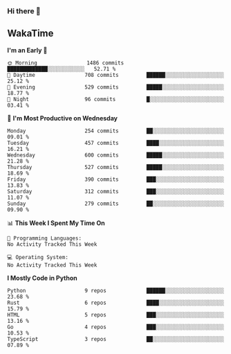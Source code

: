 ### Hi there 👋


## WakaTime
<!--START_SECTION:waka-->
**I'm an Early 🐤** 

```text
🌞 Morning                1486 commits        █████████████░░░░░░░░░░░░   52.71 % 
🌆 Daytime                708 commits         ██████░░░░░░░░░░░░░░░░░░░   25.12 % 
🌃 Evening                529 commits         █████░░░░░░░░░░░░░░░░░░░░   18.77 % 
🌙 Night                  96 commits          █░░░░░░░░░░░░░░░░░░░░░░░░   03.41 % 
```
📅 **I'm Most Productive on Wednesday** 

```text
Monday                   254 commits         ██░░░░░░░░░░░░░░░░░░░░░░░   09.01 % 
Tuesday                  457 commits         ████░░░░░░░░░░░░░░░░░░░░░   16.21 % 
Wednesday                600 commits         █████░░░░░░░░░░░░░░░░░░░░   21.28 % 
Thursday                 527 commits         █████░░░░░░░░░░░░░░░░░░░░   18.69 % 
Friday                   390 commits         ███░░░░░░░░░░░░░░░░░░░░░░   13.83 % 
Saturday                 312 commits         ███░░░░░░░░░░░░░░░░░░░░░░   11.07 % 
Sunday                   279 commits         ██░░░░░░░░░░░░░░░░░░░░░░░   09.90 % 
```


📊 **This Week I Spent My Time On** 

```text
💬 Programming Languages: 
No Activity Tracked This Week

💻 Operating System: 
No Activity Tracked This Week
```

**I Mostly Code in Python** 

```text
Python                   9 repos             ██████░░░░░░░░░░░░░░░░░░░   23.68 % 
Rust                     6 repos             ████░░░░░░░░░░░░░░░░░░░░░   15.79 % 
HTML                     5 repos             ███░░░░░░░░░░░░░░░░░░░░░░   13.16 % 
Go                       4 repos             ███░░░░░░░░░░░░░░░░░░░░░░   10.53 % 
TypeScript               3 repos             ██░░░░░░░░░░░░░░░░░░░░░░░   07.89 % 
```




<!--END_SECTION:waka-->
